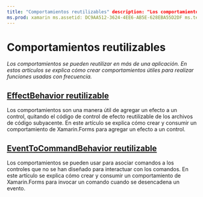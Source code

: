 ```yaml
---
title: "Comportamientos reutilizables" description: "Los comportamientos se pueden reutilizar en más de una aplicación. En estos artículos se explica cómo crear comportamientos útiles para realizar funciones usadas con frecuencia."
ms.prod: xamarin ms.assetid: DC9AA512-3624-4EE6-AB5E-628EBA55D2DF ms.technology: xamarin-forms author: davidbritch ms.author: dabritch ms.date: 04/06/2016 no-loc: [Xamarin.Forms, Xamarin.Essentials]
---
```


# <a name="reusable-behaviors"></a>Comportamientos reutilizables

_Los comportamientos se pueden reutilizar en más de una aplicación. En estos artículos se explica cómo crear comportamientos útiles para realizar funciones usadas con frecuencia._

## <a name="reusable-effectbehavior"></a>[EffectBehavior reutilizable](effect-behavior.md)

Los comportamientos son una manera útil de agregar un efecto a un control, quitando el código de control de efecto reutilizable de los archivos de código subyacente. En este artículo se explica cómo crear y consumir un comportamiento de Xamarin.Forms para agregar un efecto a un control.

## <a name="reusable-eventtocommandbehavior"></a>[EventToCommandBehavior reutilizable](event-to-command-behavior.md)

Los comportamientos se pueden usar para asociar comandos a los controles que no se han diseñado para interactuar con los comandos. En este artículo se explica cómo crear y consumir un comportamiento de Xamarin.Forms para invocar un comando cuando se desencadena un evento.
